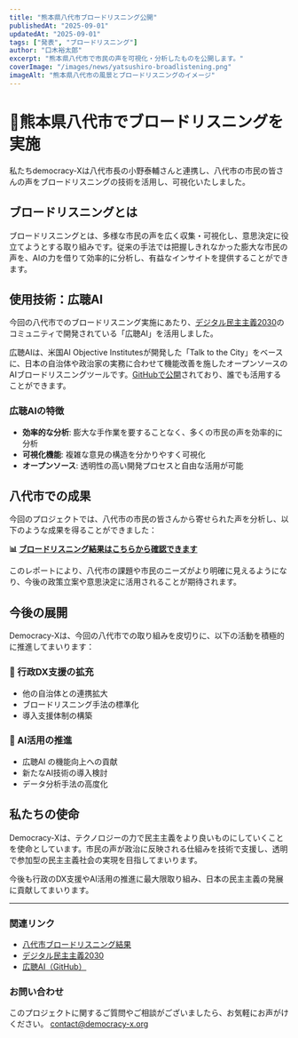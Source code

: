 ```yaml
---
title: "熊本県八代市ブロードリスニング公開"
publishedAt: "2025-09-01"
updatedAt: "2025-09-01"
tags: ["発表", "ブロードリスニング"]
author: "口木裕太郎"
excerpt: "熊本県八代市で市民の声を可視化・分析したものを公開します。"
coverImage: "/images/news/yatsushiro-broadlistening.png"
imageAlt: "熊本県八代市の風景とブロードリスニングのイメージ"
---
```


# 🐻熊本県八代市でブロードリスニングを実施
私たちdemocracy-Xは八代市長の小野泰輔さんと連携し、八代市の市民の皆さんの声をブロードリスニングの技術を活用し、可視化いたしました。

## ブロードリスニングとは
ブロードリスニングとは、多様な市民の声を広く収集・可視化し、意思決定に役立てようとする取り組みです。従来の手法では把握しきれなかった膨大な市民の声を、AIの力を借りて効率的に分析し、有益なインサイトを提供することができます。

## 使用技術：広聴AI
今回の八代市でのブロードリスニング実施にあたり、[デジタル民主主義2030](https://dd2030.org/kouchou-ai)のコミュニティで開発されている「広聴AI」を活用しました。

広聴AIは、米国AI Objective Institutesが開発した「Talk to the City」をベースに、日本の自治体や政治家の実務に合わせて機能改善を施したオープンソースのAIブロードリスニングツールです。[GitHubで公開](https://github.com/digitaldemocracy2030/kouchou-ai)されており、誰でも活用することができます。

### 広聴AIの特徴
- **効率的な分析**: 膨大な手作業を要することなく、多くの市民の声を効率的に分析
- **可視化機能**: 複雑な意見の構造を分かりやすく可視化
- **オープンソース**: 透明性の高い開発プロセスと自由な活用が可能

## 八代市での成果
今回のプロジェクトでは、八代市の市民の皆さんから寄せられた声を分析し、以下のような成果を得ることができました：

**📊 [ブロードリスニング結果はこちらから確認できます](https://democracy-x.github.io/kouchou-ai-yatsushiro/47ae7bf4-e5de-4dbd-82ab-520160f373d6/)**

このレポートにより、八代市の課題や市民のニーズがより明確に見えるようになり、今後の政策立案や意思決定に活用されることが期待されます。

## 今後の展開
Democracy-Xは、今回の八代市での取り組みを皮切りに、以下の活動を積極的に推進してまいります：

### 🚀 行政DX支援の拡充
- 他の自治体との連携拡大
- ブロードリスニング手法の標準化
- 導入支援体制の構築

### 🤖 AI活用の推進
- 広聴AI の機能向上への貢献
- 新たなAI技術の導入検討
- データ分析手法の高度化

## 私たちの使命
Democracy-Xは、テクノロジーの力で民主主義をより良いものにしていくことを使命としています。市民の声が政治に反映される仕組みを技術で支援し、透明で参加型の民主主義社会の実現を目指してまいります。

今後も行政のDX支援やAI活用の推進に最大限取り組み、日本の民主主義の発展に貢献してまいります。

---

### 関連リンク
- [八代市ブロードリスニング結果](https://democracy-x.github.io/kouchou-ai-yatsushiro/47ae7bf4-e5de-4dbd-82ab-520160f373d6/)
- [デジタル民主主義2030](https://dd2030.org/kouchou-ai)
- [広聴AI（GitHub）](https://github.com/digitaldemocracy2030/kouchou-ai)

### お問い合わせ
このプロジェクトに関するご質問やご相談がございましたら、お気軽にお声がけください。
contact@democracy-x.org